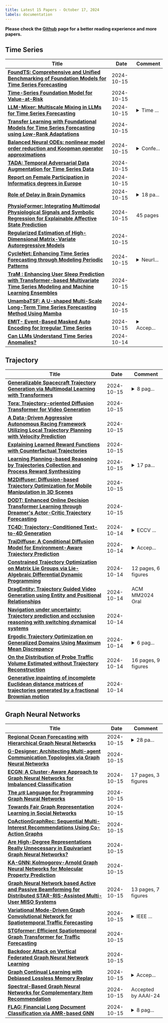 ```yaml
---
title: Latest 15 Papers - October 17, 2024
labels: documentation
---
```

**Please check the [Github](https://github.com/zezhishao/MTS_Daily_ArXiv) page for a better reading experience and more papers.**

## Time Series
| **Title** | **Date** | **Comment** |
| --- | --- | --- |
| **[FoundTS: Comprehensive and Unified Benchmarking of Foundation Models for Time Series Forecasting](http://arxiv.org/abs/2410.11802v1)** | 2024-10-15 |  |
| **[Time-Series Foundation Model for Value-at-Risk](http://arxiv.org/abs/2410.11773v1)** | 2024-10-15 |  |
| **[LLM-Mixer: Multiscale Mixing in LLMs for Time Series Forecasting](http://arxiv.org/abs/2410.11674v1)** | 2024-10-15 | <details><summary>Time ...</summary><p>Time series forecasting using LLMs</p></details> |
| **[Transfer Learning with Foundational Models for Time Series Forecasting using Low-Rank Adaptations](http://arxiv.org/abs/2410.11539v1)** | 2024-10-15 |  |
| **[Balanced Neural ODEs: nonlinear model order reduction and Koopman operator approximations](http://arxiv.org/abs/2410.10174v2)** | 2024-10-15 | <details><summary>Confe...</summary><p>Conference paper under review</p></details> |
| **[TADA: Temporal Adversarial Data Augmentation for Time Series Data](http://arxiv.org/abs/2407.15174v2)** | 2024-10-15 |  |
| **[Report on Female Participation in Informatics degrees in Europe](http://arxiv.org/abs/2410.11431v1)** | 2024-10-15 |  |
| **[Role of Delay in Brain Dynamics](http://arxiv.org/abs/2410.11384v1)** | 2024-10-15 | <details><summary>18 pa...</summary><p>18 pages, 3 figures, 2 tables</p></details> |
| **[PhysioFormer: Integrating Multimodal Physiological Signals and Symbolic Regression for Explainable Affective State Prediction](http://arxiv.org/abs/2410.11376v1)** | 2024-10-15 | 45 pages |
| **[Regularized Estimation of High-Dimensional Matrix-Variate Autoregressive Models](http://arxiv.org/abs/2410.11320v1)** | 2024-10-15 |  |
| **[CycleNet: Enhancing Time Series Forecasting through Modeling Periodic Patterns](http://arxiv.org/abs/2409.18479v2)** | 2024-10-15 | <details><summary>NeurI...</summary><p>NeurIPS 2024 Spotlight</p></details> |
| **[TraM : Enhancing User Sleep Prediction with Transformer-based Multivariate Time Series Modeling and Machine Learning Ensembles](http://arxiv.org/abs/2410.11293v1)** | 2024-10-15 |  |
| **[UmambaTSF: A U-shaped Multi-Scale Long-Term Time Series Forecasting Method Using Mamba](http://arxiv.org/abs/2410.11278v1)** | 2024-10-15 |  |
| **[EMIT- Event-Based Masked Auto Encoding for Irregular Time Series](http://arxiv.org/abs/2409.16554v2)** | 2024-10-15 | <details><summary>Accep...</summary><p>Accepted at ICDM 2024</p></details> |
| **[Can LLMs Understand Time Series Anomalies?](http://arxiv.org/abs/2410.05440v2)** | 2024-10-14 |  |

## Trajectory
| **Title** | **Date** | **Comment** |
| --- | --- | --- |
| **[Generalizable Spacecraft Trajectory Generation via Multimodal Learning with Transformers](http://arxiv.org/abs/2410.11723v1)** | 2024-10-15 | <details><summary>8 pag...</summary><p>8 pages, 6 figures, submitted to 2025 American Control Conference (ACC)</p></details> |
| **[Tora: Trajectory-oriented Diffusion Transformer for Video Generation](http://arxiv.org/abs/2407.21705v3)** | 2024-10-15 |  |
| **[A Data-Driven Aggressive Autonomous Racing Framework Utilizing Local Trajectory Planning with Velocity Prediction](http://arxiv.org/abs/2410.11570v1)** | 2024-10-15 |  |
| **[Explaining Learned Reward Functions with Counterfactual Trajectories](http://arxiv.org/abs/2402.04856v4)** | 2024-10-15 |  |
| **[Learning Planning-based Reasoning by Trajectories Collection and Process Reward Synthesizing](http://arxiv.org/abs/2402.00658v3)** | 2024-10-15 | <details><summary>17 pa...</summary><p>17 pages, 9 figures. EMNLP 2024</p></details> |
| **[M2Diffuser: Diffusion-based Trajectory Optimization for Mobile Manipulation in 3D Scenes](http://arxiv.org/abs/2410.11402v1)** | 2024-10-15 |  |
| **[DODT: Enhanced Online Decision Transformer Learning through Dreamer's Actor-Critic Trajectory Forecasting](http://arxiv.org/abs/2410.11359v1)** | 2024-10-15 |  |
| **[TC4D: Trajectory-Conditioned Text-to-4D Generation](http://arxiv.org/abs/2403.17920v3)** | 2024-10-14 | <details><summary>ECCV ...</summary><p>ECCV 2024; Project Page: https://sherwinbahmani.github.io/tc4d</p></details> |
| **[TrajDiffuse: A Conditional Diffusion Model for Environment-Aware Trajectory Prediction](http://arxiv.org/abs/2410.10804v1)** | 2024-10-14 | <details><summary>Accep...</summary><p>Accepted to be published as inpreceedings of the 2024 International Conference on Pattern Recognition (ICPR)</p></details> |
| **[Constrained Trajectory Optimization on Matrix Lie Groups via Lie-Algebraic Differential Dynamic Programming](http://arxiv.org/abs/2301.02018v3)** | 2024-10-14 | 12 pages, 6 figures |
| **[DragEntity: Trajectory Guided Video Generation using Entity and Positional Relationships](http://arxiv.org/abs/2410.10751v1)** | 2024-10-14 | ACM MM2024 Oral |
| **[Navigation under uncertainty: Trajectory prediction and occlusion reasoning with switching dynamical systems](http://arxiv.org/abs/2410.10653v1)** | 2024-10-14 |  |
| **[Ergodic Trajectory Optimization on Generalized Domains Using Maximum Mean Discrepancy](http://arxiv.org/abs/2410.10599v1)** | 2024-10-14 | <details><summary>6 pag...</summary><p>6 pages (excluding references), 1 table, 8 figures, submitted to ICRA 2025</p></details> |
| **[On the Distribution of Probe Traffic Volume Estimated without Trajectory Reconstruction](http://arxiv.org/abs/2307.15274v2)** | 2024-10-14 | 16 pages, 9 figures |
| **[Generative inpainting of incomplete Euclidean distance matrices of trajectories generated by a fractional Brownian motion](http://arxiv.org/abs/2404.07029v2)** | 2024-10-14 |  |

## Graph Neural Networks
| **Title** | **Date** | **Comment** |
| --- | --- | --- |
| **[Regional Ocean Forecasting with Hierarchical Graph Neural Networks](http://arxiv.org/abs/2410.11807v1)** | 2024-10-15 | <details><summary>28 pa...</summary><p>28 pages, 35 figures. Accepted to the Tackling Climate Change with Machine Learning workshop at NeurIPS 2024</p></details> |
| **[G-Designer: Architecting Multi-agent Communication Topologies via Graph Neural Networks](http://arxiv.org/abs/2410.11782v1)** | 2024-10-15 |  |
| **[ECGN: A Cluster-Aware Approach to Graph Neural Networks for Imbalanced Classification](http://arxiv.org/abs/2410.11765v1)** | 2024-10-15 | 17 pages, 3 figures |
| **[The $μ\mathcal{G}$ Language for Programming Graph Neural Networks](http://arxiv.org/abs/2407.09441v4)** | 2024-10-15 |  |
| **[Towards Fair Graph Representation Learning in Social Networks](http://arxiv.org/abs/2410.11493v1)** | 2024-10-15 |  |
| **[CoActionGraphRec: Sequential Multi-Interest Recommendations Using Co-Action Graphs](http://arxiv.org/abs/2410.11464v1)** | 2024-10-15 |  |
| **[Are High-Degree Representations Really Unnecessary in Equivariant Graph Neural Networks?](http://arxiv.org/abs/2410.11443v1)** | 2024-10-15 |  |
| **[KA-GNN: Kolmogorov-Arnold Graph Neural Networks for Molecular Property Prediction](http://arxiv.org/abs/2410.11323v1)** | 2024-10-15 |  |
| **[Graph Neural Network based Active and Passive Beamforming for Distributed STAR-RIS-Assisted Multi-User MISO Systems](http://arxiv.org/abs/2405.01979v2)** | 2024-10-15 | 13 pages, 7 figures |
| **[Variational Mode-Driven Graph Convolutional Network for Spatiotemporal Traffic Forecasting](http://arxiv.org/abs/2408.16191v2)** | 2024-10-15 | <details><summary>IEEE ...</summary><p>IEEE Transactions on Intelligent Transportation Systems Submission, 2024</p></details> |
| **[STGformer: Efficient Spatiotemporal Graph Transformer for Traffic Forecasting](http://arxiv.org/abs/2410.00385v2)** | 2024-10-15 |  |
| **[Backdoor Attack on Vertical Federated Graph Neural Network Learning](http://arxiv.org/abs/2410.11290v1)** | 2024-10-15 |  |
| **[Graph Continual Learning with Debiased Lossless Memory Replay](http://arxiv.org/abs/2404.10984v2)** | 2024-10-15 | <details><summary>Accep...</summary><p>Accepted by ECAI 2024</p></details> |
| **[Spectral-Based Graph Neural Networks for Complementary Item Recommendation](http://arxiv.org/abs/2401.02130v4)** | 2024-10-15 | Accepted by AAAI-24 |
| **[FLAG: Financial Long Document Classification via AMR-based GNN](http://arxiv.org/abs/2410.02024v2)** | 2024-10-15 | <details><summary>8 pag...</summary><p>8 pages, 3 figures, to be published in CIFEr Conference 2024 as "Semantic Graph Learning for Trend Prediction from Long Financial Documents"</p></details> |

